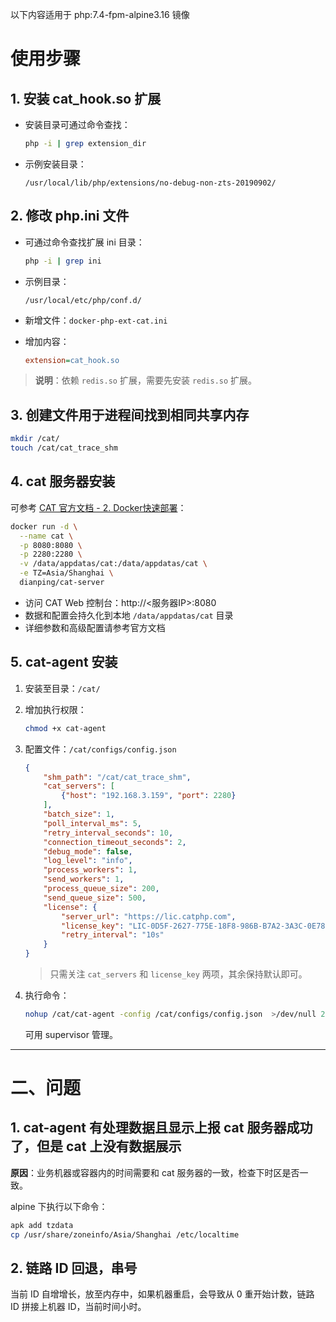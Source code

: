 以下内容适用于 php:7.4-fpm-alpine3.16 镜像

# 使用步骤


## 1. 安装 cat_hook.so 扩展

- 安装目录可通过命令查找：

  ```bash
  php -i | grep extension_dir
  ```

- 示例安装目录：

  `/usr/local/lib/php/extensions/no-debug-non-zts-20190902/`

## 2. 修改 php.ini 文件

- 可通过命令查找扩展 ini 目录：

  ```bash
  php -i | grep ini
  ```

- 示例目录：

  `/usr/local/etc/php/conf.d/`

- 新增文件：`docker-php-ext-cat.ini`
- 增加内容：

  ```ini
  extension=cat_hook.so
  ```

> **说明**：依赖 `redis.so` 扩展，需要先安装 `redis.so` 扩展。

## 3. 创建文件用于进程间找到相同共享内存

```bash
mkdir /cat/
touch /cat/cat_trace_shm
```

## 4. cat 服务器安装

可参考 [CAT 官方文档 - 2. Docker快速部署](https://github.com/dianping/cat/wiki/readme_server#2-docker快速部署)：

```bash
docker run -d \
  --name cat \
  -p 8080:8080 \
  -p 2280:2280 \
  -v /data/appdatas/cat:/data/appdatas/cat \
  -e TZ=Asia/Shanghai \
  dianping/cat-server
```

- 访问 CAT Web 控制台：http://<服务器IP>:8080
- 数据和配置会持久化到本地 `/data/appdatas/cat` 目录
- 详细参数和高级配置请参考官方文档


## 5. cat-agent 安装

1. 安装至目录：`/cat/`
2. 增加执行权限：

   ```bash
   chmod +x cat-agent
   ```

3. 配置文件：`/cat/configs/config.json`


   ```json
   {
       "shm_path": "/cat/cat_trace_shm",
       "cat_servers": [
           {"host": "192.168.3.159", "port": 2280}
       ],
       "batch_size": 1,
       "poll_interval_ms": 5,
       "retry_interval_seconds": 10,
       "connection_timeout_seconds": 2,
       "debug_mode": false,
       "log_level": "info",
       "process_workers": 1,
       "send_workers": 1,
       "process_queue_size": 200,
       "send_queue_size": 500,
       "license": {
           "server_url": "https://lic.catphp.com",
           "license_key": "LIC-0D5F-2627-775E-18F8-986B-B7A2-3A3C-0E78",
           "retry_interval": "10s"
       }
   }
   ```
    > 只需关注 `cat_servers` 和 `license_key` 两项，其余保持默认即可。

4. 执行命令：

   ```bash
   nohup /cat/cat-agent -config /cat/configs/config.json  >/dev/null 2>&1 &
   ```

   可用 supervisor 管理。


---

# 二、问题

## 1. cat-agent 有处理数据且显示上报 cat 服务器成功了，但是 cat 上没有数据展示

**原因**：业务机器或容器内的时间需要和 cat 服务器的一致，检查下时区是否一致。

alpine 下执行以下命令：

```bash
apk add tzdata
cp /usr/share/zoneinfo/Asia/Shanghai /etc/localtime
```

## 2. 链路 ID 回退，串号

当前 ID 自增增长，放至内存中，如果机器重启，会导致从 0 重开始计数，链路 ID 拼接上机器 ID，当前时间小时。
